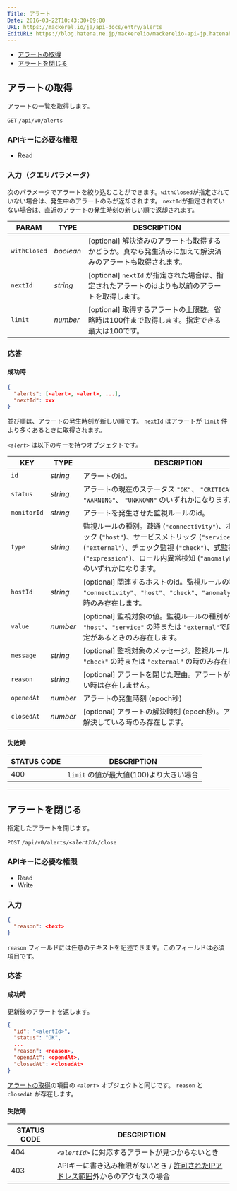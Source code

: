 ```yaml
---
Title: アラート
Date: 2016-03-22T10:43:30+09:00
URL: https://mackerel.io/ja/api-docs/entry/alerts
EditURL: https://blog.hatena.ne.jp/mackerelio/mackerelio-api-jp.hatenablog.mackerel.io/atom/entry/10328537792368066225
---
```


<ul class="internal-nav">
  <li><a href="#get">アラートの取得</a></li>
  <li><a href="#close">アラートを閉じる</a></li>
</ul>

<h2 id="get">アラートの取得</h2>

アラートの一覧を取得します。

<p class="type-get">
  <code>GET</code>
  <code>/api/v0/alerts</code>
</p>

### APIキーに必要な権限

<ul class="api-key">
  <li class="label-read">Read</li>
</ul>

### 入力（クエリパラメータ）

次のパラメータでアラートを絞り込むことができます。`withClosed`が指定されていない場合は、発生中のアラートのみが返却されます。
`nextId`が指定されていない場合は、直近のアラートの発生時刻の新しい順で返却されます。

| PARAM     | TYPE   | DESCRIPTION |
| -------- | ------ | ----------- |
| `withClosed` | *boolean* | [optional] 解決済みのアラートも取得するかどうか。真なら発生済みに加えて解決済みのアラートも取得されます。 |
| `nextId` | *string* | [optional] `nextId` が指定された場合は、指定されたアラートのidよりも以前のアラートを取得します。 |
| `limit` | *number* | [optional] 取得するアラートの上限数。省略時は100件まで取得します。指定できる最大は100です。 |


### 応答

#### 成功時

```json
{
  "alerts": [<alert>, <alert>, ...],
  "nextId": xxx
}
```

並び順は、アラートの発生時刻が新しい順です。 `nextId` はアラートが `limit` 件より多くあるときに取得されます。

<i>`<alert>`</i> は以下のキーを持つオブジェクトです。

| KEY      | TYPE            | DESCRIPTION                                       |
| -------- | ------          | -----------                                       |
| `id`     | *string*        | アラートのid。                                      |
| `status` | *string*        | アラートの現在のステータス `"OK"`、 `"CRITICAL"`、 `"WARNING"`、 `"UNKNOWN"` のいずれかになります。 |
| `monitorId`  | *string* | アラートを発生させた監視ルールのid。 |
| `type`  | *string* | 監視ルールの種別。疎通 (`"connectivity"`)、ホストメトリック (`"host"`)、サービスメトリック (`"service"`)、外形監視 (`"external"`)、チェック監視 (`"check"`)、式監視 (`"expression"`)、ロール内異常検知 (`"anomalyDetection"`) のいずれかになります。 |
| `hostId`  | *string* | [optional] 関連するホストのid。監視ルールの種別が `"connectivity"`、`"host"`、`"check"`、`"anomalyDetection"`の時のみ存在します。 |
| `value`  | *number* | [optional] 監視対象の値。監視ルールの種別が `"host"`、`"service"` の時または `"external"`で応答時間の設定があるときのみ存在します。 |
| `message`  | *string* | [optional] 監視対象のメッセージ。監視ルールの種別が `"check"` の時または `"external"` の時のみ存在します。 |
| `reason`  | *string* | [optional]  アラートを閉じた理由。アラートが解決していない時は存在しません。 |
| `openedAt`  | *number* | アラートの発生時刻 (epoch秒) |
| `closedAt`  | *number* | [optional]  アラートの解決時刻 (epoch秒)。アラートが既に解決している時のみ存在します。 |

#### 失敗時

<table class="default api-error-table">
  <thead>
    <tr>
      <th class="status-code">STATUS CODE</th>
      <th class="description">DESCRIPTION</th>
    </tr>
  </thead>
  <tbody>
    <tr>
      <td>400</td>
      <td><code>limit</code> の値が最大値(100)より大きい場合</td>
    </tr>
  </tbody>
</table>

----------------------------------------------

<h2 id="close">アラートを閉じる</h2>

指定したアラートを閉じます。

<p class="type-post">
  <code>POST</code>
  <code>/api/v0/alerts/<em>&lt;alertId&gt;</em>/close</code>
</p>

### APIキーに必要な権限

<ul class="api-key">
  <li class="label-read">Read</li>
  <li class="label-write">Write</li>
</ul>

### 入力

```json
{
  "reason": <text>
}
```
`reason` フィールドには任意のテキストを記述できます。このフィールドは必須項目です。

### 応答

#### 成功時

更新後のアラートを返します。

```json
{
  "id": "<alertId>",
  "status": "OK",
  ...
  "reason": <reason>,
  "opendAt": <opendAt>,
  "closedAt": <closedAt>
}
```

[アラートの取得](#get)の項目の <i>`<alert>`</i> オブジェクトと同じです。 `reason` と `closedAt` が存在します。

#### 失敗時

<table class="default api-error-table">
  <thead>
    <tr>
      <th class="status-code">STATUS CODE</th>
      <th class="description">DESCRIPTION</th>
    </tr>
  </thead>
  <tbody>
    <tr>
      <td>404</td>
      <td><code><em>&lt;alertId&gt;</em></code> に対応するアラートが見つからないとき</td>
    </tr>
    <tr>
      <td>403</td>
      <td>APIキーに書き込み権限がないとき / <a href="https://mackerel.io/ja/docs/entry/faq/organization/ip-restriction" target="_blank">許可されたIPアドレス範囲</a>外からのアクセスの場合</td>
    </tr>
  </tbody>
</table>
